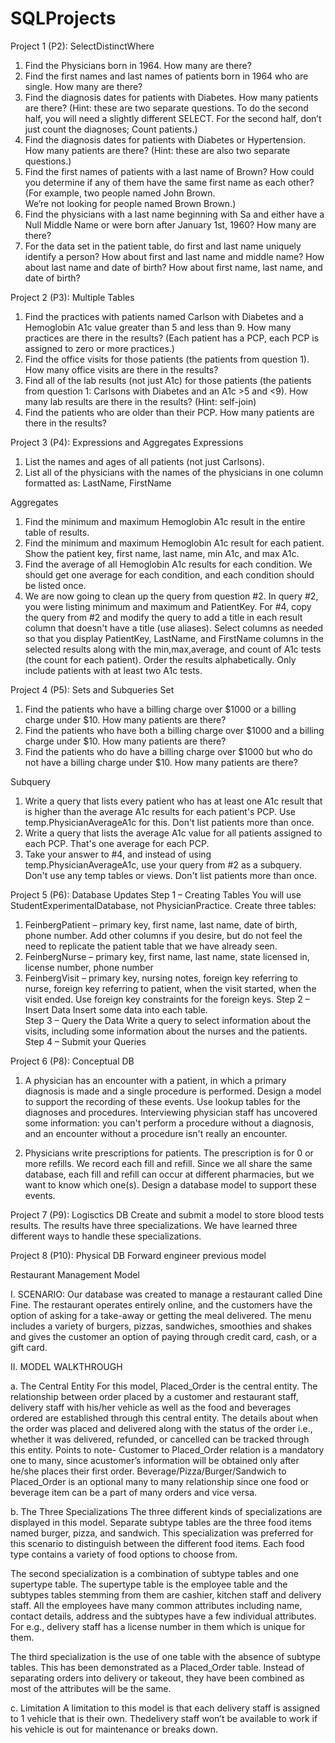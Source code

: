 # SQLProjects

Project 1 (P2): SelectDistinctWhere
1. Find the Physicians born in 1964. How many are there?
2. Find the first names and last names of patients born in 1964 who are single. How many are
there?
3. Find the diagnosis dates for patients with Diabetes. How many patients are there?  (Hint: 
these are two separate questions.  To do the second half, you will need a slightly different 
SELECT.  For the second half, don’t just count the diagnoses; Count patients.)
 4. Find the diagnosis dates for patients with Diabetes or Hypertension. How many patients are 
there?  (Hint: these are also two separate questions.)
5. Find the first names of patients with a last name of Brown? How could you determine if any of
them have the same first name as each other? (For example, two people named John Brown.  
We’re not looking for people named Brown Brown.)
6. Find the physicians with a last name beginning with Sa and either have a Null Middle Name 
or were born after January 1st, 1960? How many are there?
7. For the data set in the patient table, do first and last name uniquely identify a person? How 
about first and last name and middle name? How about last name and date of birth?  How about 
first name, last name, and date of birth?  

Project 2 (P3): Multiple Tables
1. Find the practices with patients named Carlson with Diabetes and a Hemoglobin A1c value greater than 5 and less than 9.  How many practices are there in the results?  (Each patient has a PCP, each PCP is assigned to zero or more practices.)
2. Find the office visits for those patients (the patients from question 1).  How many office visits are there in the results?
3. Find all of the lab results (not just A1c) for those patients (the patients from question 1: Carlsons with Diabetes and an A1c >5 and  <9).  How many lab results are there in the results?  (Hint:  self-join)
4. Find the patients who are older than their PCP.  How many patients are there in the results?

Project 3 (P4): Expressions and Aggregates
Expressions
1. List the names and ages of all patients (not just Carlsons). 
2. List all of the physicians with  the names of the physicians in one column formatted as: LastName, FirstName

Aggregates
1.  Find the minimum and maximum Hemoglobin A1c result in the entire table of results.  
2.  Find the minimum and maximum Hemoglobin A1c result for each patient. Show the patient key, first name, last name, min A1c, and max A1c.
3. Find the average of all Hemoglobin A1c results for each condition.  We should get one average for each condition, and each condition should be listed once.  
4.  We are now going to clean up the query from question #2.  In query #2, you were listing minimum and maximum and PatientKey.  For #4, copy the query from #2 and modify the query to add a title in each result column that doesn't have a title (use aliases).  Select columns as needed so that you display PatientKey, LastName, and FirstName columns in the selected results along with the min,max,average, and count of A1c tests (the count for each patient).  Order the results alphabetically.  Only include patients with at least two A1c tests.

Project 4 (P5): Sets and Subqueries
Set
1. Find the patients who have a billing charge over $1000 or a billing charge under $10. How many patients are there?
2. Find the patients who have both a billing charge over $1000 and a billing charge under $10. How many patients are there?
3. Find the patients who do have a billing charge over $1000 but who do not have a billing charge under $10.  How many patients are there?

Subquery
1. Write a query that lists every patient who has at least one A1c result that is higher than the average A1c results for each patient's PCP.  Use temp.PhysicianAverageA1c for this.  Don't list patients more than once.  
2. Write a query that lists the average A1c value for all patients assigned to each PCP.  That's one average for each PCP. 
3. Take your answer to #4, and instead of using temp.PhysicianAverageA1c, use your query from #2 as a subquery.  Don't use any temp tables or views.  Don't list patients more than once. 

Project 5 (P6): Database Updates
Step 1 – Creating Tables
You will use  StudentExperimentalDatabase, not PhysicianPractice.  Create three tables:
1.  FeinbergPatient – primary key, first name, last name, date of birth, phone number.  Add other columns if you desire, but do not feel the need to replicate the patient table that we have already seen.
2. FeinbergNurse – primary key, first name, last name, state licensed in, license number, phone number
3. FeinbergVisit – primary key, nursing notes, foreign key referring to nurse, foreign key referring to patient, when the visit started, when the visit ended.  Use foreign key constraints for the foreign keys.
Step 2 – Insert Data
Insert some data into each table.  
Step 3 – Query the Data
Write a query to select information about the visits, including some information about the nurses and the patients.
Step 4 – Submit your Queries

Project 6 (P8): Conceptual DB
1.  A physician has an encounter with a patient, in which a primary diagnosis is made and a single procedure is performed.  Design a model to support the recording of these events.  Use lookup tables for the diagnoses and procedures.  Interviewing physician staff has uncovered some information: you can't perform a procedure without a diagnosis, and an encounter without a procedure isn't really an encounter.

2.  Physicians write prescriptions for patients. The prescription is for 0 or more refills.  We record each fill and refill.  Since we all share the same database, each fill and refill can occur at different pharmacies, but we want to know which one(s).  Design a database model to support these events.

Project 7 (P9): Logisctics DB
Create and submit a model to store blood tests results.  The results have three specializations.  We have learned three different ways to handle these specializations.

Project 8 (P10): Physical DB
Forward engineer previous model

Restaurant Management Model

I. SCENARIO:
Our database was created to manage a restaurant called Dine Fine. The restaurant operates entirely online, and the customers have the option of asking for a take-away or getting the meal delivered. The menu includes a variety of burgers, pizzas, sandwiches, smoothies and shakes and gives the customer an option of paying through credit card, cash, or a gift card.

II. MODEL WALKTHROUGH

a. The Central Entity
For this model, Placed_Order is the central entity. The relationship between order placed by a customer and restaurant staff, delivery staff with his/her vehicle as well as the food and beverages ordered are established through this central entity. The details about when the order was placed and delivered along with the status of the order i.e., whether it was delivered, refunded, or cancelled can be tracked through this entity.
Points to note- Customer to Placed_Order relation is a mandatory one to many, since acustomer’s information will be obtained only after he/she places their first order. Beverage/Pizza/Burger/Sandwich to Placed_Order is an optional many to many relationship since one food or beverage item can be a part of many orders and vice versa.

b. The Three Specializations
The three different kinds of specializations are displayed in this model. Separate subtype tables are the three food items named burger, pizza, and sandwich. This specialization was preferred for this scenario to distinguish between the different food items. Each food type contains a
variety of food options to choose from.

The second specialization is a combination of subtype tables and one supertype table. The supertype table is the employee table and the subtypes tables 
stemming from them are cashier, kitchen staff and delivery staff. All the employees have many common attributes including name, contact details, address and the subtypes have a few individual attributes. For e.g., delivery staff has a license number in them which is unique for them.

The third specialization is the use of one table with the absence of subtype tables. This has been demonstrated as a Placed_Order table. Instead of separating orders into delivery or takeout, they have been combined as most of the attributes will be the same.

c. Limitation
A limitation to this model is that each delivery staff is assigned to 1 vehicle that is their own. Thedelivery staff won’t be available to work if his vehicle is out for maintenance or breaks down.
